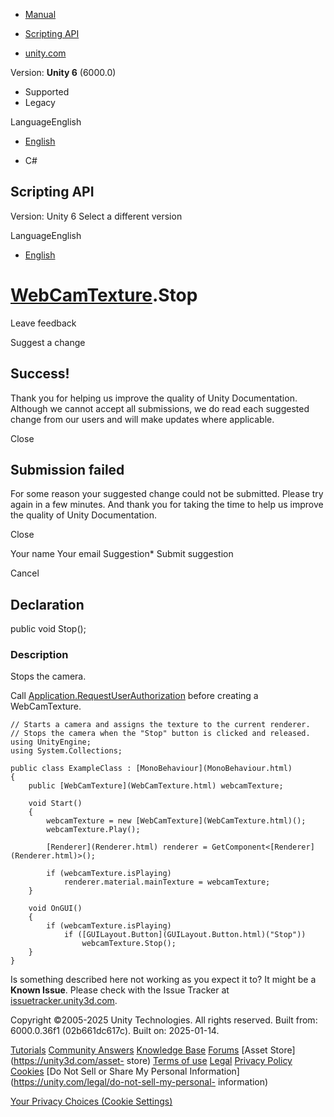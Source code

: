 [ ]()

  * [Manual](../Manual/index.html)
  * [Scripting API](../ScriptReference/index.html)

  * [unity.com](https://unity.com/)

Version: **Unity 6** (6000.0)

  * Supported
  * Legacy

LanguageEnglish

  * [English]()

  * C#

[ ](https://docs.unity3d.com)

## Scripting API

Version: Unity 6 Select a different version

LanguageEnglish

  * [English]()

#  [WebCamTexture](WebCamTexture.html).Stop

Leave feedback

Suggest a change

## Success!

Thank you for helping us improve the quality of Unity Documentation. Although
we cannot accept all submissions, we do read each suggested change from our
users and will make updates where applicable.

Close

## Submission failed

For some reason your suggested change could not be submitted. Please <a>try
again</a> in a few minutes. And thank you for taking the time to help us
improve the quality of Unity Documentation.

Close

Your name Your email Suggestion* Submit suggestion

Cancel

[ ]()

## Declaration

public void Stop();

### Description

Stops the camera.

Call
[Application.RequestUserAuthorization](Application.RequestUserAuthorization.html)
before creating a WebCamTexture.

    
    
    // Starts a camera and assigns the texture to the current renderer.
    // Stops the camera when the "Stop" button is clicked and released.
    using UnityEngine;
    using System.Collections;  
      
    public class ExampleClass : [MonoBehaviour](MonoBehaviour.html)
    {
        public [WebCamTexture](WebCamTexture.html) webcamTexture;  
      
        void Start()
        {
            webcamTexture = new [WebCamTexture](WebCamTexture.html)();
            webcamTexture.Play();  
      
            [Renderer](Renderer.html) renderer = GetComponent<[Renderer](Renderer.html)>();  
      
            if (webcamTexture.isPlaying)
                renderer.material.mainTexture = webcamTexture;
        }  
      
        void OnGUI()
        {
            if (webcamTexture.isPlaying)
                if ([GUILayout.Button](GUILayout.Button.html)("Stop"))
                    webcamTexture.Stop();
        }
    }
    

Is something described here not working as you expect it to? It might be a
**Known Issue**. Please check with the Issue Tracker at
[issuetracker.unity3d.com](https://issuetracker.unity3d.com).

Copyright ©2005-2025 Unity Technologies. All rights reserved. Built from:
6000.0.36f1 (02b661dc617c). Built on: 2025-01-14.

[Tutorials](https://unity3d.com/learn) [Community
Answers](https://answers.unity3d.com) [Knowledge
Base](https://support.unity3d.com/hc/en-us)
[Forums](https://forum.unity3d.com) [Asset Store](https://unity3d.com/asset-
store) [Terms of use](https://docs.unity3d.com/Manual/TermsOfUse.html)
[Legal](https://unity.com/legal) [Privacy
Policy](https://unity.com/legal/privacy-policy)
[Cookies](https://unity.com/legal/cookie-policy) [Do Not Sell or Share My
Personal Information](https://unity.com/legal/do-not-sell-my-personal-
information)

[Your Privacy Choices (Cookie Settings)](javascript:void\(0\);)

